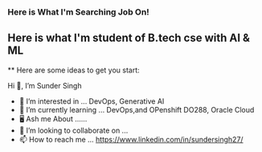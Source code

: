 ### Here is What I'm  Searching Job On!
## Here is what I'm student of B.tech cse with AI & ML 

** Here are some ideas to get you start:
 
  Hi 👋, I’m Sunder Singh
- 👀 I’m interested in ... DevOps, Generative AI
- 🌱 I’m currently learning ... DevOps,and OPenshift DO288, Oracle Cloud
- 🖥️ Ash me About ......
- 💞️ I’m looking to collaborate on ...
- 📫 How to reach me ... https://www.linkedin.com/in/sundersingh27/

<!---
SunderSingh27/SunderSingh27 is a ✨ special ✨ repository because its `README.md` (this file) appears on your GitHub profile.
You can click the Preview link to take a look at your changes.
--->
